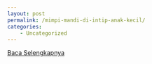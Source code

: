 ```yaml
---
layout: post
permalink: /mimpi-mandi-di-intip-anak-kecil/
categories:
    - Uncategorized
---
```


[Baca Selengkapnya](/04)